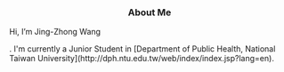 <h3 align=center>About Me</h3>
<p>Hi, I’m <bold>Jing-Zhong Wang</bold></p>.
I'm currently a Junior Student in [Department of Public Health, National Taiwan University](http://dph.ntu.edu.tw/web/index/index.jsp?lang=en).

